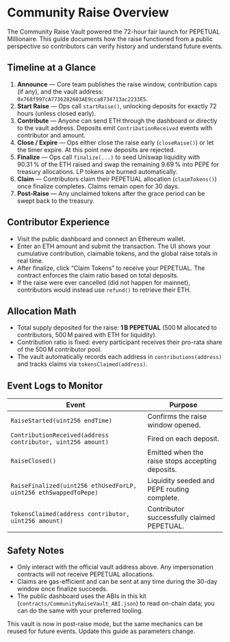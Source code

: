 # Community Raise Overview

The Community Raise Vault powered the 72-hour fair launch for PEPETUAL Millionaire. This guide documents how the raise functioned from a public perspective so contributors can verify history and understand future events.

## Timeline at a Glance

1. **Announce** — Core team publishes the raise window, contribution caps (if any), and the vault address: `0x768f997cA7736282603AE9cca8734713ac2233E5`.
2. **Start Raise** — Ops call `startRaise()`, unlocking deposits for exactly 72 hours (unless closed early).
3. **Contribute** — Anyone can send ETH through the dashboard or directly to the vault address. Deposits emit `ContributionReceived` events with contributor and amount.
4. **Close / Expire** — Ops either close the raise early (`closeRaise()`) or let the timer expire. At this point new deposits are rejected.
5. **Finalize** — Ops call `finalize(...)` to seed Uniswap liquidity with 90.31 % of the ETH raised and swap the remaining 9.69 % into PEPE for treasury allocations. LP tokens are burned automatically.
6. **Claim** — Contributors claim their PEPETUAL allocation (`claimTokens()`) once finalize completes. Claims remain open for 30 days.
7. **Post-Raise** — Any unclaimed tokens after the grace period can be swept back to the treasury.

## Contributor Experience

- Visit the public dashboard and connect an Ethereum wallet.
- Enter an ETH amount and submit the transaction. The UI shows your cumulative contribution, claimable tokens, and the global raise totals in real time.
- After finalize, click “Claim Tokens” to receive your PEPETUAL. The contract enforces the claim ratio based on total deposits.
- If the raise were ever cancelled (did not happen for mainnet), contributors would instead use `refund()` to retrieve their ETH.

## Allocation Math

- Total supply deposited for the raise: **1 B PEPETUAL** (500 M allocated to contributors, 500 M paired with ETH for liquidity).
- Contribution ratio is fixed: every participant receives their pro-rata share of the 500 M contributor pool.
- The vault automatically records each address in `contributions(address)` and tracks claims via `tokensClaimed(address)`.

## Event Logs to Monitor

| Event | Purpose |
| --- | --- |
| `RaiseStarted(uint256 endTime)` | Confirms the raise window opened. |
| `ContributionReceived(address contributor, uint256 amount)` | Fired on each deposit. |
| `RaiseClosed()` | Emitted when the raise stops accepting deposits. |
| `RaiseFinalized(uint256 ethUsedForLP, uint256 ethSwappedToPepe)` | Liquidity seeded and PEPE routing complete. |
| `TokensClaimed(address contributor, uint256 amount)` | Contributor successfully claimed PEPETUAL. |

## Safety Notes

- Only interact with the official vault address above. Any impersonation contracts will not receive PEPETUAL allocations.
- Claims are gas-efficient and can be sent at any time during the 30-day window once finalize succeeds.
- The public dashboard uses the ABIs in this kit (`contracts/CommunityRaiseVault_ABI.json`) to read on-chain data; you can do the same with your preferred tooling.

This vault is now in post-raise mode, but the same mechanics can be reused for future events. Update this guide as parameters change.
